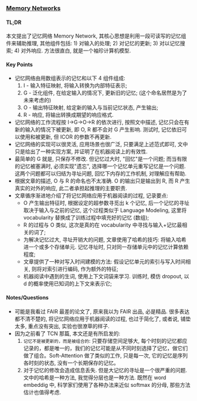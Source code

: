 ### [Memory Networks](https://arxiv.org/abs/1410.3916)

#### TL;DR

本文提出了记忆网络 Memory Network, 其核心思想是利用一段可读写的记忆组件来辅助推理, 其他组件包括: 1) 对输入的处理; 2) 对记忆的更新; 3) 对以记忆搜索; 4) 对外响应. 方法很直白, 就是一个袖珍计算机模型.

#### Key Points

* 记忆网络由用数组表示的记忆和以下 4 组件组成:
    1. I - 输入特征映射, 将输入转换为内部特征表示;
    2. G - 泛化组件, 在给定输入的情况下, 更新旧的记忆; (这个命名居然是为了未来考虑的)
    3. O - 输出特征映射, 给定新的输入与当前记忆状态, 产生输出;
    4. R - 响应, 将输出转换成期望的响应格式.
* 记忆网络的工作流程按 I->G->O->R 的依次进行, 按照文中描述, 记忆只会在有新的输入的情况下被更新, 即 O, R 都不会对 G 产生影响. 测试时, 记忆依旧可以使用和被更新, 但 ICOR 的参数不再更新.
* 记忆网络的实现可以很灵活, 应用场景也很广泛, 只要满足上述范式即可, 文中只是给出了一种实现方案, 并证明了在机器阅读上的有效性.
* 最简单的 G 就是, 只保存不修改. 但记忆过大时, "回忆"是一个问题; 而当有限的记忆被塞满时, 必须实现"遗忘", 选择哪一个记忆单元重写记忆是一个问题. 这两个问题都可以归结为寻址问题, 回忆下内存的工作机制, 对理解应有帮助.
* 根据文章的描述, O 与 R 的命名也不太准确. O 的输出只是输出到 R, 而 R 产生真实的对外的响应, 此二者承担起推理的主要职责.
* 文章循序渐进地介绍了将记忆网络应用于机器阅读的过程, 记录要点:
    * O 产生输出特征时, 根据设定的超参数寻觅出 k 个记忆, 后一个记忆的寻址取决于输入与之前的记忆, 这个过程类似于 Language Modeling, 这里将 vocabularity 替换成了训练过程中填充好的记忆 (数组); 
    * R 的过程与 O 类似, 这次是真的在 vocabularity 中寻找与输入+记忆最相关的词了;
    * 为解决记忆过大, 寻址开销大的问题, 文章使用了哈希的技巧: 将输入哈希进一个或多个存储单元. 记忆寻址时, 只对同一存储单元中的记忆计算依赖程度;
    * 文章提供了一种对写入时间建模的方法: 假设记忆单元的索引与写入时间相关, 则将对索引进行编码, 作为额外的特征;
    * 机器阅读中遇到的生词, 使用上下文词袋来学习. 训练时, 模仿 dropout, 以 d 的概率使用已知词的上下文来表示它;

#### Notes/Questions

* 可能是我看过 FAIR 最差的论文了, 原来我以为 FAIR 出品, 必是精品. 很多表达都不清不楚的, 将记忆网络应用于机器阅读的过程, 也过于简化了, 或者说, 铺垫太多, 重点没有突出, 实验也很潦草的样子.
* 因为之前看了 TCN 那篇, 本文还是有所启发的:
    1. `记忆不是被更新的，而是被组合的`: 只要存储空间足够大, 每个时刻的记忆都应记录的，都是唯一的，我们的记忆可能是从不同时刻选择了记忆，做它们做了组合。Soft-Attention 做了类似的工作, 只是每一次, 它的记忆是序列各时刻的状态, 没有一个长期保存的记忆。
    2. 对于记忆的修改会造成信息丢失. 但是大记忆的寻址是一个很严重的问题. 文中的哈希是一种方法, 我觉得分层也是一种方法. 既然在 word embeddig 中, 科学家们使用了各种办法来近似 softmax 的分母, 那些方法估计也值得考虑.
